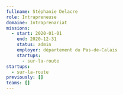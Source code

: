 ```yaml
---
fullname: Stéphanie Delacre
role: Intrapreneuse
domaine: Intraprenariat
missions:
  - start: 2020-01-01
    end: 2020-12-31
    status: admin
    employer: département du Pas-de-Calais
    startups:
      - sur-la-route
startups:
  - sur-la-route
previously: []
teams: []
---
```


